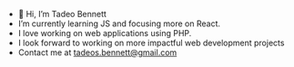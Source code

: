 - 👋 Hi, I’m Tadeo Bennett
- I’m currently learning JS and focusing more on React.
- I love working on web applications using PHP.
- I look forward to working on more impactful web development projects
- Contact me at tadeos.bennett@gmail.com

<!---
TadeoBennett/TadeoBennett is a ✨ special ✨ repository because its `README.md` (this file) appears on your GitHub profile.
You can click the Preview link to take a look at your changes.
--->
